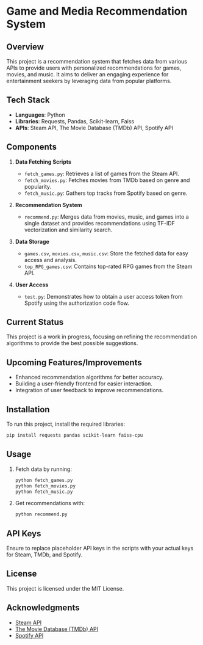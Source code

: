 # Game and Media Recommendation System

## Overview
This project is a recommendation system that fetches data from various APIs to provide users with personalized recommendations for games, movies, and music. It aims to deliver an engaging experience for entertainment seekers by leveraging data from popular platforms.

## Tech Stack
- **Languages**: Python
- **Libraries**: Requests, Pandas, Scikit-learn, Faiss
- **APIs**: Steam API, The Movie Database (TMDb) API, Spotify API

## Components
1. **Data Fetching Scripts**
   - `fetch_games.py`: Retrieves a list of games from the Steam API.
   - `fetch_movies.py`: Fetches movies from TMDb based on genre and popularity.
   - `fetch_music.py`: Gathers top tracks from Spotify based on genre.

2. **Recommendation System**
   - `recommend.py`: Merges data from movies, music, and games into a single dataset and provides recommendations using TF-IDF vectorization and similarity search.

3. **Data Storage**
   - `games.csv`, `movies.csv`, `music.csv`: Store the fetched data for easy access and analysis.
   - `top_RPG_games.csv`: Contains top-rated RPG games from the Steam API.

4. **User Access**
   - `test.py`: Demonstrates how to obtain a user access token from Spotify using the authorization code flow.

## Current Status
This project is a work in progress, focusing on refining the recommendation algorithms to provide the best possible suggestions.

## Upcoming Features/Improvements
- Enhanced recommendation algorithms for better accuracy.
- Building a user-friendly frontend for easier interaction.
- Integration of user feedback to improve recommendations.

## Installation
To run this project, install the required libraries:
```bash
pip install requests pandas scikit-learn faiss-cpu
```

## Usage
1. Fetch data by running:
   ```bash
   python fetch_games.py
   python fetch_movies.py
   python fetch_music.py
   ```
2. Get recommendations with:
   ```bash
   python recommend.py
   ```

## API Keys
Ensure to replace placeholder API keys in the scripts with your actual keys for Steam, TMDb, and Spotify.

## License
This project is licensed under the MIT License.

## Acknowledgments
- [Steam API](https://steamapi.com/)
- [The Movie Database (TMDb) API](https://developers.themoviedb.org/3)
- [Spotify API](https://developer.spotify.com/documentation/web-api/)